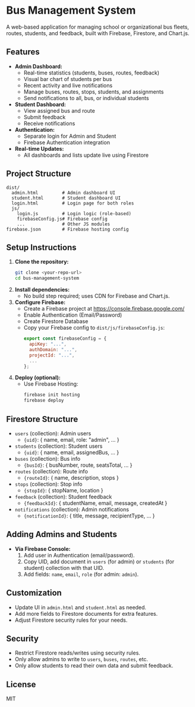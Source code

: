 # Bus Management System

A web-based application for managing school or organizational bus fleets, routes, students, and feedback, built with Firebase, Firestore, and Chart.js.

## Features

- **Admin Dashboard:**
  - Real-time statistics (students, buses, routes, feedback)
  - Visual bar chart of students per bus
  - Recent activity and live notifications
  - Manage buses, routes, stops, students, and assignments
  - Send notifications to all, bus, or individual students
- **Student Dashboard:**
  - View assigned bus and route
  - Submit feedback
  - Receive notifications
- **Authentication:**
  - Separate login for Admin and Student
  - Firebase Authentication integration
- **Real-time Updates:**
  - All dashboards and lists update live using Firestore

## Project Structure

```
dist/
  admin.html         # Admin dashboard UI
  student.html       # Student dashboard UI
  login.html         # Login page for both roles
  js/
    login.js         # Login logic (role-based)
    firebaseConfig.js# Firebase config
    ...              # Other JS modules
firebase.json        # Firebase hosting config
```

## Setup Instructions

1. **Clone the repository:**
   ```bash
   git clone <your-repo-url>
   cd bus-management-system
   ```
2. **Install dependencies:**
   - No build step required; uses CDN for Firebase and Chart.js.
3. **Configure Firebase:**
   - Create a Firebase project at https://console.firebase.google.com/
   - Enable Authentication (Email/Password)
   - Create Firestore Database
   - Copy your Firebase config to `dist/js/firebaseConfig.js`:
     ```js
     export const firebaseConfig = {
       apiKey: "...",
       authDomain: "...",
       projectId: "...",
       ...
     };
     ```
4. **Deploy (optional):**
   - Use Firebase Hosting:
     ```bash
     firebase init hosting
     firebase deploy
     ```

## Firestore Structure

- `users` (collection): Admin users
  - `{uid}`: { name, email, role: "admin", ... }
- `students` (collection): Student users
  - `{uid}`: { name, email, assignedBus, ... }
- `buses` (collection): Bus info
  - `{busId}`: { busNumber, route, seatsTotal, ... }
- `routes` (collection): Route info
  - `{routeId}`: { name, description, stops }
- `stops` (collection): Stop info
  - `{stopId}`: { stopName, location }
- `feedback` (collection): Student feedback
  - `{feedbackId}`: { studentName, email, message, createdAt }
- `notifications` (collection): Admin notifications
  - `{notificationId}`: { title, message, recipientType, ... }

## Adding Admins and Students

- **Via Firebase Console:**
  1. Add user in Authentication (email/password).
  2. Copy UID, add document in `users` (for admin) or `students` (for student) collection with that UID.
  3. Add fields: `name`, `email`, `role` (for admin: `admin`).

## Customization

- Update UI in `admin.html` and `student.html` as needed.
- Add more fields to Firestore documents for extra features.
- Adjust Firestore security rules for your needs.

## Security

- Restrict Firestore reads/writes using security rules.
- Only allow admins to write to `users`, `buses`, `routes`, etc.
- Only allow students to read their own data and submit feedback.

## License

MIT
